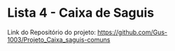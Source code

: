 # Lista 4 - Caixa de Saguis

Link do Repositório do projeto: https://github.com/Gus-1003/Projeto_Caixa_saguis-comuns
